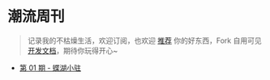 # 潮流周刊

> 记录我的不枯燥生活，欢迎订阅，也欢迎 [推荐](https://github.com/tw93/weekly/discussions/22) 你的好东西，Fork 自用可见 [开发文档](https://github.com/tw93/weekly/blob/main/Deploy.md)，期待你玩得开心~

* [第 01 期 - 蝶湖小驻](https://weekly.liulei.org/posts/01-蝶湖小驻)
